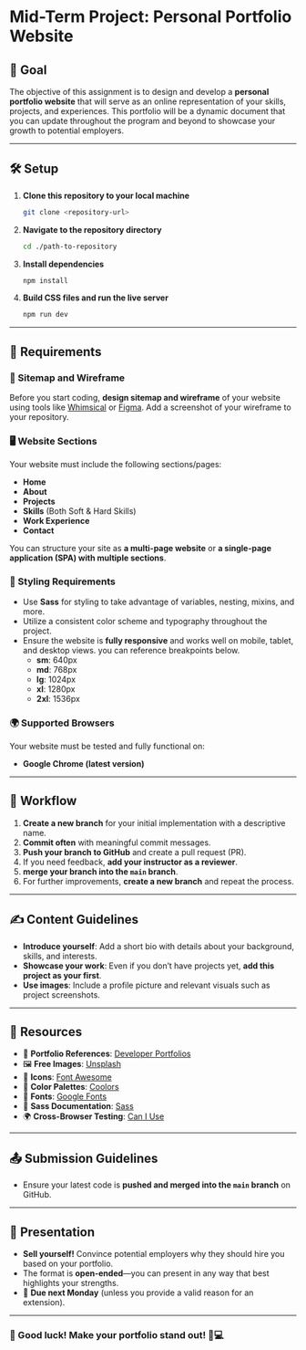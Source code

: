 # Mid-Term Project: Personal Portfolio Website

## 📌 Goal

The objective of this assignment is to design and develop a **personal portfolio website** that will serve as an online representation of your skills, projects, and experiences. This portfolio will be a dynamic document that you can update throughout the program and beyond to showcase your growth to potential employers.

---

## 🛠️ Setup

1. **Clone this repository to your local machine**

   ```zsh
   git clone <repository-url>
   ```

2. **Navigate to the repository directory**

   ```zsh
   cd ./path-to-repository
   ```

3. **Install dependencies**

   ```zsh
   npm install
   ```

4. **Build CSS files and run the live server**
   ```zsh
   npm run dev
   ```

---

## 📌 Requirements

### 🎨 Sitemap and Wireframe

Before you start coding, **design sitemap and wireframe** of your website using tools like [Whimsical](https://whimsical.com/) or [Figma](https://www.figma.com/). Add a screenshot of your wireframe to your repository.

### 🖥️ Website Sections

Your website must include the following sections/pages:

- **Home**
- **About**
- **Projects**
- **Skills** (Both Soft & Hard Skills)
- **Work Experience**
- **Contact**

You can structure your site as **a multi-page website** or **a single-page application (SPA) with multiple sections**.

### 🎨 Styling Requirements

- Use **Sass** for styling to take advantage of variables, nesting, mixins, and more.
- Utilize a consistent color scheme and typography throughout the project.
- Ensure the website is **fully responsive** and works well on mobile, tablet, and desktop views. you can reference breakpoints below.
  - **sm**: 640px
  - **md**: 768px
  - **lg**: 1024px
  - **xl**: 1280px
  - **2xl**: 1536px

### 🌍 Supported Browsers

Your website must be tested and fully functional on:

- **Google Chrome (latest version)**
---

## 🔄 Workflow

1. **Create a new branch** for your initial implementation with a descriptive name.
2. **Commit often** with meaningful commit messages.
3. **Push your branch to GitHub** and create a pull request (PR).
4. If you need feedback, **add your instructor as a reviewer**.
5. **merge your branch into the `main` branch**.
6. For further improvements, **create a new branch** and repeat the process.

---

## ✍️ Content Guidelines

- **Introduce yourself**: Add a short bio with details about your background, skills, and interests.
- **Showcase your work**: Even if you don’t have projects yet, **add this project as your first**.
- **Use images**: Include a profile picture and relevant visuals such as project screenshots.

---

## 🔗 Resources

- 📌 **Portfolio References**: [Developer Portfolios](https://github.com/emmabostian/developer-portfolios)
- 🖼 **Free Images**: [Unsplash](https://unsplash.com/)
- 🎨 **Icons**: [Font Awesome](https://fontawesome.com/)
- 🎨 **Color Palettes**: [Coolors](https://coolors.co/)
- 🔡 **Fonts**: [Google Fonts](https://fonts.google.com/)
- 🎨 **Sass Documentation**: [Sass](https://sass-lang.com/)
- 🌍 **Cross-Browser Testing**: [Can I Use](https://caniuse.com/)

---

## 📤 Submission Guidelines

- Ensure your latest code is **pushed and merged into the `main` branch** on GitHub.

---

## 🎤 Presentation

- **Sell yourself!** Convince potential employers why they should hire you based on your portfolio.
- The format is **open-ended**—you can present in any way that best highlights your strengths.
- 📅 **Due next Monday** (unless you provide a valid reason for an extension).

---

### 🚀 Good luck! Make your portfolio stand out! 🎨💻
